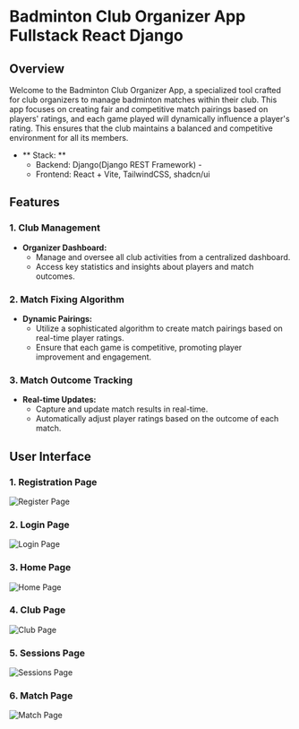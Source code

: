 # Badminton Club Organizer App Fullstack React Django

## Overview

Welcome to the Badminton Club Organizer App, a specialized tool crafted for club organizers to manage badminton matches within their club. This app focuses on creating fair and competitive match pairings based on players' ratings, and each game played will dynamically influence a player's rating. This ensures that the club maintains a balanced and competitive environment for all its members.

- ** Stack: **
  - Backend: Django(Django REST Framework) -
  - Frontend: React + Vite, TailwindCSS, shadcn/ui

## Features

### 1. Club Management

- **Organizer Dashboard:**
  - Manage and oversee all club activities from a centralized dashboard.
  - Access key statistics and insights about players and match outcomes.

### 2. Match Fixing Algorithm

- **Dynamic Pairings:**
  - Utilize a sophisticated algorithm to create match pairings based on real-time player ratings.
  - Ensure that each game is competitive, promoting player improvement and engagement.

### 3. Match Outcome Tracking

- **Real-time Updates:**
  - Capture and update match results in real-time.
  - Automatically adjust player ratings based on the outcome of each match.

## User Interface

### 1. Registration Page

![Register Page](.images/Register.png)

### 2. Login Page

![Login Page](.images/login.png)

### 3. Home Page

![Home Page](.images/home.png)

### 4. Club Page

![Club Page](.images/Sessions.png)

### 5. Sessions Page

![Sessions Page](.images/matches.png)

### 6. Match Page

![Match Page](.images/match.png)
